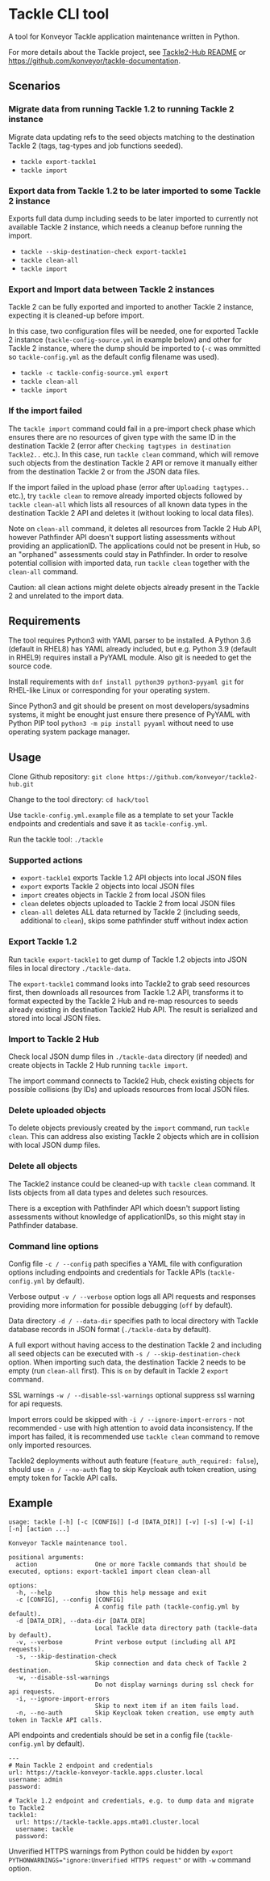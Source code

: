 # Tackle CLI tool

A tool for Konveyor Tackle application maintenance written in Python.

For more details about the Tackle project, see [Tackle2-Hub README](https://github.com/konveyor/tackle2-hub) or https://github.com/konveyor/tackle-documentation.

## Scenarios

### Migrate data from running Tackle 1.2 to running Tackle 2 instance

Migrate data updating refs to the seed objects matching to the destination Tackle 2 (tags, tag-types and job functions seeded).

- ```tackle export-tackle1```
- ```tackle import```

### Export data from Tackle 1.2 to be later imported to some Tackle 2 instance

Exports full data dump including seeds to be later imported to currently not available Tackle 2 instance, which needs a cleanup before running the import.

- ```tackle --skip-destination-check export-tackle1```
- ```tackle clean-all```
- ```tackle import```

### Export and Import data between Tackle 2 instances

Tackle 2 can be fully exported and imported to another Tackle 2 instance, expecting it is cleaned-up before import.

In this case, two configuration files will be needed, one for exported Tackle 2 instance (```tackle-config-source.yml``` in example below) and other for Tackle 2 instance, where the dump should be imported to (```-c``` was ommitted so ```tackle-config.yml``` as the default config filename was used).

- ```tackle -c tackle-config-source.yml export```
- ```tackle clean-all```
- ```tackle import```

### If the import failed

The ```tackle import``` command could fail in a pre-import check phase which ensures there are no resources of given type with the same ID in the destination Tackle 2 (error after ```Checking tagtypes in destination Tackle2..``` etc.). In this case, run ```tackle clean``` command, which will remove such objects from the destination Tackle 2 API or remove it manually either from the destination Tackle 2 or from the JSON data files.

If the import failed in the upload phase (error after ```Uploading tagtypes..``` etc.), try  ```tackle clean``` to remove already imported objects followed by  ```tackle clean-all``` which lists all resources of all known data types in the destination Tackle 2 API and deletes it (without looking to local data files).

Note on ```clean-all``` command, it deletes all resources from Tackle 2 Hub API, however Pathfinder API doesn't support listing assessments without providing an applicationID. The applications could not be present in Hub, so an "orphaned" assessments could stay in Pathfinder. In order to resolve potential collision with imported data, run  ```tackle clean``` together with the ```clean-all``` command.

Caution: all clean actions might delete objects already present in the Tackle 2 and unrelated to the import data.

## Requirements

The tool requires Python3 with YAML parser to be installed. A Python 3.6 (default in RHEL8) has YAML already included, but e.g. Python 3.9 (default in RHEL9) requires install a PyYAML module. Also git is needed to get the source code.

Install requirements with  ```dnf install python39 python3-pyyaml git``` for RHEL-like Linux or corresponding for your operating system.

Since Python3 and git should be present on most developers/sysadmins systems, it might be enought just ensure there presence of PyYAML with Python PIP tool ```python3 -m pip install pyyaml``` without need to use operating system package manager.

## Usage

Clone Github repository:
```git clone https://github.com/konveyor/tackle2-hub.git```

Change to the tool directory:
```cd hack/tool```

Use ```tackle-config.yml.example``` file as a template to set your Tackle endpoints and credentials and save it as ```tackle-config.yml```.

Run the tackle tool:
```./tackle```

### Supported actions
- ```export-tackle1``` exports Tackle 1.2 API objects into local JSON files
- ```export``` exports Tackle 2 objects into local JSON files
- ```import``` creates objects in Tackle 2 from local JSON files
- ```clean``` deletes objects uploaded to Tackle 2 from local JSON files
- ```clean-all``` deletes ALL data returned by Tackle 2 (including seeds, additional to ```clean```), skips some pathfinder stuff without index action

### Export Tackle 1.2

Run ```tackle export-tackle1``` to get dump of Tackle 1.2 objects into JSON files in local directory ```./tackle-data```.

The ```export-tackle1``` command looks into Tackle2 to grab seed resources first, then downloads all resources from Tackle 1.2 API, transforms it to format expected by the Tackle 2 Hub and re-map resources to seeds already existing in destination Tackle2 Hub API. The result is serialized and stored into local JSON files.

### Import to Tackle 2 Hub

Check local JSON dump files in ```./tackle-data``` directory (if needed) and create objects in Tackle 2 Hub running ```tackle import```.

The import command connects to Tackle2 Hub, check existing objects for possible collisions (by IDs) and uploads resources from local JSON files.

### Delete uploaded objects

To delete objects previously created by the ```import``` command, run ```tackle clean```. This can address also existing Tackle 2 objects which are in collision with local JSON dump files.

### Delete all objects

The Tackle2 instance could be cleaned-up with ```tackle clean``` command. It lists objects from all data types and deletes such resources.

There is a exception with Pathfinder API which doesn't support listing assessments without knowledge of applicationIDs, so this might stay in Pathfinder database.

### Command line options

Config file ```-c / --config``` path specifies a YAML file with configuration options including endpoints and credentials for Tackle APIs (```tackle-config.yml``` by default).

Verbose output ```-v / --verbose``` option logs all API requests and responses providing more information for possible debugging (```off``` by default).

Data directory ```-d / --data-dir``` specifies path to local directory with Tackle database records in JSON format (```./tackle-data``` by default).

A full export without having access to the destination Tackle 2 and including all seed objects can be executed with ```-s / --skip-destination-check``` option. When importing such data, the destination Tackle 2 needs to be empty (run ```clean-all``` first). This is ```on``` by default in Tackle 2 ```export``` command.

SSL warnings ```-w / --disable-ssl-warnings``` optional suppress ssl warning for api requests.

Import errors could be skipped with ``` -i / --ignore-import-errors ``` -  not recommended - use with high attention to avoid data inconsistency. If the import has failed, it is recommended use ```tackle clean``` command to remove only imported resources.

Tackle2 deployments without auth feature (```feature_auth_required: false```), should use ```-n / --no-auth``` flag to skip Keycloak auth token creation, using empty token for Tackle API calls.

## Example

```
usage: tackle [-h] [-c [CONFIG]] [-d [DATA_DIR]] [-v] [-s] [-w] [-i] [-n] [action ...]

Konveyor Tackle maintenance tool.

positional arguments:
  action                One or more Tackle commands that should be executed, options: export-tackle1 import clean clean-all

options:
  -h, --help            show this help message and exit
  -c [CONFIG], --config [CONFIG]
                        A config file path (tackle-config.yml by default).
  -d [DATA_DIR], --data-dir [DATA_DIR]
                        Local Tackle data directory path (tackle-data by default).
  -v, --verbose         Print verbose output (including all API requests).
  -s, --skip-destination-check
                        Skip connection and data check of Tackle 2 destination.
  -w, --disable-ssl-warnings
                        Do not display warnings during ssl check for api requests.
  -i, --ignore-import-errors
                        Skip to next item if an item fails load.
  -n, --no-auth         Skip Keycloak token creation, use empty auth token in Tackle API calls.
```

API endpoints and credentials should be set in a config file (```tackle-config.yml``` by default).

```
---
# Main Tackle 2 endpoint and credentials
url: https://tackle-konveyor-tackle.apps.cluster.local
username: admin
password:

# Tackle 1.2 endpoint and credentials, e.g. to dump data and migrate to Tackle2
tackle1:
  url: https://tackle-tackle.apps.mta01.cluster.local
  username: tackle
  password:

```

Unverified HTTPS warnings from Python could be hidden by ```export PYTHONWARNINGS="ignore:Unverified HTTPS request"``` or with ```-w``` command option.

